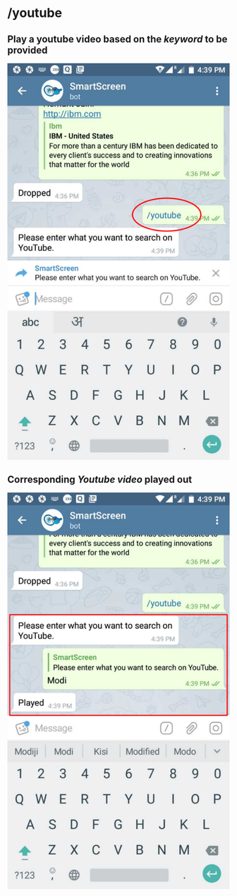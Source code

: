 # /youtube


## Play a youtube video based on the _keyword_ to be provided


![](assets/yt.png)



## Corresponding _Youtube video_ played out


![](assets/yt_modi.png)
